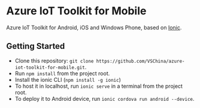 # Azure IoT Toolkit for Mobile

Azure IoT Toolkit for Android, iOS and Windows Phone, based on [Ionic](https://ionicframework.com/).

## Getting Started

* Clone this repository: `git clone https://github.com/VSChina/azure-iot-toolkit-for-mobile.git`.
* Run `npm install` from the project root.
* Install the ionic CLI (`npm install -g ionic`)
* To host it in localhost, run `ionic serve` in a terminal from the project root.
* To deploy it to Android device, run `ionic cordova run android --device`.



